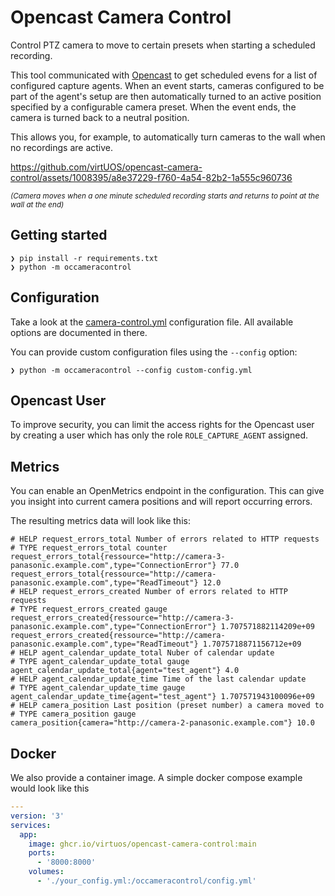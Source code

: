 # Opencast Camera Control

Control PTZ camera to move to certain presets when starting a scheduled recording.

This tool communicated with [Opencast](https://opencast.org) to get scheduled
evens for a list of configured capture agents. When an event starts, cameras
configured to be part of the agent's setup are then automatically turned to an
active position specified by a configurable camera preset. When the event ends,
the camera is turned back to a neutral position.

This allows you, for example, to automatically turn cameras to the wall when no
recordings are active.

https://github.com/virtUOS/opencast-camera-control/assets/1008395/a8e37229-f760-4a54-82b2-1a555c960736

<small><i>(Camera moves when a one minute scheduled recording starts and returns to point at the wall at the end)</i></small>

## Getting started

```
❯ pip install -r requirements.txt
❯ python -m occameracontrol
```


## Configuration

Take a look at the [camera-control.yml](camera-control.yml) configuration file.
All available options are documented in there.

You can provide custom configuration files using the `--config` option:

```
❯ python -m occameracontrol --config custom-config.yml
```

## Opencast User

To improve security, you can limit the access rights for the Opencast user by
creating a user which has only the role `ROLE_CAPTURE_AGENT` assigned.

## Metrics

You can enable an OpenMetrics endpoint in the configuration. This can give you
insight into current camera positions and will report occurring errors.

The resulting metrics data will look like this:

```properties
# HELP request_errors_total Number of errors related to HTTP requests
# TYPE request_errors_total counter
request_errors_total{ressource="http://camera-3-panasonic.example.com",type="ConnectionError"} 77.0
request_errors_total{ressource="http://camera-panasonic.example.com",type="ReadTimeout"} 12.0
# HELP request_errors_created Number of errors related to HTTP requests
# TYPE request_errors_created gauge
request_errors_created{ressource="http://camera-3-panasonic.example.com",type="ConnectionError"} 1.707571882114209e+09
request_errors_created{ressource="http://camera-panasonic.example.com",type="ReadTimeout"} 1.7075718871156712e+09
# HELP agent_calendar_update_total Nuber of calendar update
# TYPE agent_calendar_update_total gauge
agent_calendar_update_total{agent="test_agent"} 4.0
# HELP agent_calendar_update_time Time of the last calendar update
# TYPE agent_calendar_update_time gauge
agent_calendar_update_time{agent="test_agent"} 1.707571943100096e+09
# HELP camera_position Last position (preset number) a camera moved to
# TYPE camera_position gauge
camera_position{camera="http://camera-2-panasonic.example.com"} 10.0
```

## Docker

We also provide a container image.
A simple docker compose example would look like this

```yaml
---
version: '3'
services:
  app:
    image: ghcr.io/virtuos/opencast-camera-control:main
    ports:
      - '8000:8000'
    volumes:
      - './your_config.yml:/occameracontrol/config.yml'
```

